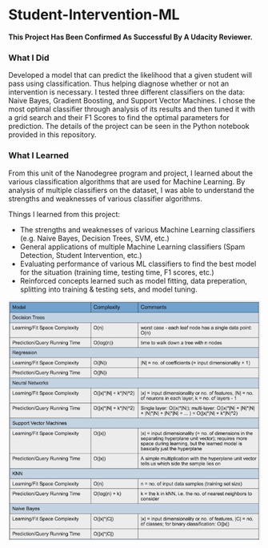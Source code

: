 # Student-Intervention-ML

<b>This Project Has Been Confirmed As Successful By A Udacity Reviewer.</b>

<h3> What I Did </h3>

Developed a model that can predict the likelihood that a given student will pass using classification. Thus helping diagnose whether or not an intervention is necessary. I tested three different classifiers on the data: Naive Bayes, Gradient Boosting, and Support Vector Machines. I chose the most optimal classifier through analysis of its results and then tuned it with a grid search and their F1 Scores to find the optimal parameters for prediction. The details of the project can be seen in the Python notebook provided in this repository.

<h3> What I Learned </h3>

From this unit of the Nanodegree program and project, I learned about the various classification algorithms that are used for Machine Learning. By analysis of multiple classifiers on the dataset, I was able to understand the strengths and weaknesses of various classifier algorithms. 

Things I learned from this project:

- The strengths and weaknesses of various Machine Learning classifiers (e.g. Naive Bayes, Decision Trees, SVM, etc.)
- General applications of multiple Machine Learning classifiers (Spam Detection, Student Intervention, etc.)
- Evaluating performance of various ML classifiers to find the best model for the situation (training time, testing time, F1 scores, etc.)
- Reinforced concepts learned such as model fitting, data preperation, splitting into training & testing sets, and model tuning. 

![alt text](/ModelComplexities.png "Description goes here")





